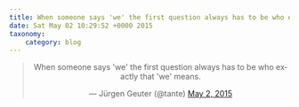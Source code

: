 ```yaml
---
title: When someone says 'we' the first question always has to be who exactly that 'we' means.
date: Sat May 02 10:29:52 +0000 2015
taxonomy:
    category: blog
---
```

<blockquote class="twitter-tweet" align="center" width="350"><p lang="en" dir="ltr">When someone says &#39;we&#39; the first question always has to be who exactly that &#39;we&#39; means.</p>&mdash; Jürgen Geuter (@tante) <a href="https://twitter.com/tante/status/594439796963024897">May 2, 2015</a></blockquote>
